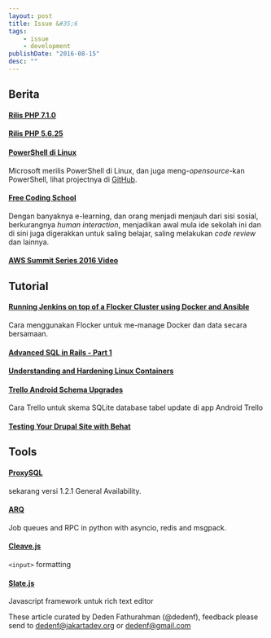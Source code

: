 ```yaml
---
layout: post
title: Issue &#35;6
tags:
    - issue
    - development
publishDate: "2016-08-15"
desc: ""
---
```


## Berita

#### [Rilis PHP 7.1.0](http://php.net/index.php#id2016-08-18-3)

#### [Rilis PHP 5.6.25](http://php.net/index.php#id2016-08-18-2)

#### [PowerShell di Linux](https://msdn.microsoft.com/en-us/powershell)
Microsoft merilis PowerShell di Linux, dan juga meng-_opensource_-kan PowerShell, lihat projectnya di [GitHub](https://github.com/PowerShell/PowerShell).

#### [Free Coding School](http://arstechnica.com/business/2016/08/can-42-us-a-free-coding-school-run-by-a-french-billionaire-actually-work/)
Dengan banyaknya e-learning, dan orang menjadi menjauh dari sisi sosial, berkurangnya _human interaction_, menjadikan awal mula ide sekolah ini dan di sini juga digerakkan untuk saling belajar, saling melakukan _code review_ dan lainnya.

#### [AWS Summit Series 2016 Video](https://www.youtube.com/playlist?list=PLhr1KZpdzukdZDanwSMYah_-8rRMO2m65)


## Tutorial

#### [Running Jenkins on top of a Flocker Cluster using Docker and Ansible](https://medium.com/@yoanis_gil/running-jenkins-on-top-of-a-flocker-cluster-using-docker-and-ansible-ccad738e2888#.8e76mox12)
Cara menggunakan Flocker untuk me-manage Docker dan data secara bersamaan.

#### [Advanced SQL in Rails - Part 1](http://brewhouse.io/2016/08/04/sql-in-rails.html)

#### [Understanding and Hardening Linux Containers](https://www.nccgroup.trust/globalassets/our-research/us/whitepapers/2016/april/ncc_group_understanding_hardening_linux_containers-10pdf/)

#### [Trello Android Schema Upgrades](https://tech.trello.com/android-schemas/)
Cara Trello untuk skema SQLite database tabel update di app Android Trello 

#### [Testing Your Drupal Site with Behat](https://www.phparch.com/2016/08/testing-your-drupal-site-with-behat/)




## Tools

#### [ProxySQL](https://github.com/sysown/proxysql/releases) 
sekarang versi 1.2.1 General Availability.

#### [ARQ](https://samuelcolvin.github.io/arq/index.html) 
Job queues and RPC in python with asyncio, redis and msgpack.

#### [Cleave.js](http://nosir.github.io/cleave.js/)
`<input>` formatting

#### [Slate.js](http://slatejs.org/)
Javascript framework untuk rich text editor


These article curated by Deden Fathurahman (@dedenf), feedback please send to dedenf@jakartadev.org or dedenf@gmail.com 

